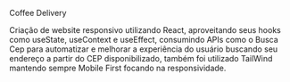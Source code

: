 Coffee Delivery

Criação de website responsivo utilizando React, aproveitando seus hooks como useState,
useContext e useEffect, consumindo APIs como o Busca Cep para automatizar e
melhorar a experiência do usuário buscando seu endereço a partir do CEP
disponibilizado, também foi utilizado TailWind mantendo sempre Mobile First focando
na responsividade.
